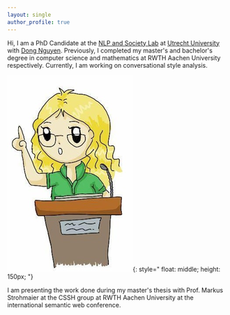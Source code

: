```yaml
---
layout: single
author_profile: true
---
```


Hi, I am a PhD Candidate at the [NLP and Society Lab](https://nlpsoc.github.io/) at [Utrecht University](https://www.uu.nl/en) with [Dong Nguyen](https://dongnguyen.nl/). Previously, I completed my master's and bachelor's degree in computer science and mathematics at RWTH Aachen University respectively. Currently, I am working on conversational style analysis.

![drawn Anna presents](./assets/images/talk.jpg){: style=" float: middle; height: 150px; "}

I am presenting the work done during my master's thesis with Prof. Markus Strohmaier at the CSSH group at RWTH Aachen University at the international semantic web conference.

